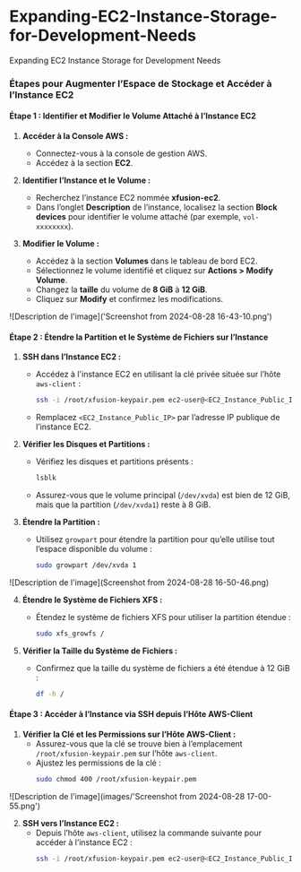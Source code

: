 # Expanding-EC2-Instance-Storage-for-Development-Needs
Expanding EC2 Instance Storage for Development Needs

### Étapes pour Augmenter l’Espace de Stockage et Accéder à l’Instance EC2

#### **Étape 1 : Identifier et Modifier le Volume Attaché à l’Instance EC2**

1. **Accéder à la Console AWS :**
   - Connectez-vous à la console de gestion AWS.
   - Accédez à la section **EC2**.

2. **Identifier l’Instance et le Volume :**
   - Recherchez l’instance EC2 nommée **xfusion-ec2**.
   - Dans l’onglet **Description** de l’instance, localisez la section **Block devices** pour identifier le volume attaché (par exemple, `vol-xxxxxxxx`).

3. **Modifier le Volume :**
   - Accédez à la section **Volumes** dans le tableau de bord EC2.
   - Sélectionnez le volume identifié et cliquez sur **Actions > Modify Volume**.
   - Changez la **taille** du volume de **8 GiB** à **12 GiB**.
   - Cliquez sur **Modify** et confirmez les modifications.

![Description de l'image]('Screenshot from 2024-08-28 16-43-10.png')

#### **Étape 2 : Étendre la Partition et le Système de Fichiers sur l’Instance**

1. **SSH dans l’Instance EC2 :**
   - Accédez à l'instance EC2 en utilisant la clé privée située sur l’hôte `aws-client` :
     ```bash
     ssh -i /root/xfusion-keypair.pem ec2-user@<EC2_Instance_Public_IP>
     ```
   - Remplacez `<EC2_Instance_Public_IP>` par l’adresse IP publique de l’instance EC2.

2. **Vérifier les Disques et Partitions :**
   - Vérifiez les disques et partitions présents :
     ```bash
     lsblk
     ```
   - Assurez-vous que le volume principal (`/dev/xvda`) est bien de 12 GiB, mais que la partition (`/dev/xvda1`) reste à 8 GiB.

3. **Étendre la Partition :**
   - Utilisez `growpart` pour étendre la partition pour qu’elle utilise tout l’espace disponible du volume :
     ```bash
     sudo growpart /dev/xvda 1
     ```
![Description de l'image](Screenshot from 2024-08-28 16-50-46.png)

4. **Étendre le Système de Fichiers XFS :**
   - Étendez le système de fichiers XFS pour utiliser la partition étendue :
     ```bash
     sudo xfs_growfs /
     ```

5. **Vérifier la Taille du Système de Fichiers :**
   - Confirmez que la taille du système de fichiers a été étendue à 12 GiB :
     ```bash
     df -h /
     ```

#### **Étape 3 : Accéder à l’Instance via SSH depuis l’Hôte AWS-Client**

1. **Vérifier la Clé et les Permissions sur l’Hôte AWS-Client :**
   - Assurez-vous que la clé se trouve bien à l’emplacement `/root/xfusion-keypair.pem` sur l’hôte `aws-client`.
   - Ajustez les permissions de la clé :
     ```bash
     sudo chmod 400 /root/xfusion-keypair.pem
     ```
![Description de l'image](images/'Screenshot from 2024-08-28 17-00-55.png')

2. **SSH vers l’Instance EC2 :**
   - Depuis l’hôte `aws-client`, utilisez la commande suivante pour accéder à l’instance EC2 :
     ```bash
     ssh -i /root/xfusion-keypair.pem ec2-user@<EC2_Instance_Public_IP>
     ```
